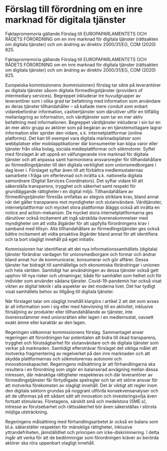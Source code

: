 # Förslag till förordning om en inre marknad för digitala tjänster

Faktapromemoria gällande Förslag till EUROPAPARLAMENTETS OCH RÅDETS FÖRORDNING om en inre marknad för digitala tjänster (rättsakten om digitala tjänster) och om ändring av direktiv 2000/31/EG, COM (2020) 825.

Faktapromemoria gällande Förslag till EUROPAPARLAMENTETS OCH RÅDETS FÖRORDNING om en inre marknad för digitala tjänster (rättsakten om digitala tjänster) och om ändring av direktiv 2000/31/EG, COM (2020) 825.

Europeiska kommissionens (kommissionen) förslag tar sikte på leverantörer av digitala tjänster såsom digitala förmedlingstjänster (providers of intermediary services). Begreppet inkluderar tre huvudgrupper av leverantörer som i olika grad tar befattning med information som användare av deras tjänster tillhandahåller – så kallade mere conduit som enbart vidarebefordrar information, cashiertjänster som därutöver utför en tillfällig mellanlagring av information, och värdtjänster som tar en mer aktiv befattning med informationen. Begreppet värdtjänster inkluderar i sin tur en än mer aktiv grupp av aktörer som på begäran av en tjänstemottagare lagrar information eller sprider den vidare, s.k. internetplattformar (online platforms). Det kan till exempel vara digitala marknadsplatser som webbplatser eller mobilapplikationer där konsumenter kan köpa varor eller tjänster från olika bolag, sociala medieplattformar och sökmotorer. Syftet med förslaget är att uppnå en välfungerande inre marknad för digitala tjänster och att anpassa samt harmonisera ansvarsregler för tillhandahållare av förmedlingstjänster till den digitala verklighet som unionsmedborgare i dag lever i. Förslaget syftar även till att förbättra medlemsstaternas samarbete i fråga om efterlevnad och inrätta s.k. nationella digitala samordnare (Digital Services Coordinators). Det syftar vidare till att säkerställa transparens, trygghet och säkerhet samt respekt för grundläggande rättigheter i en digital miljö. Tillhandahållare av förmedlingstjänster föreslås omfattas av stegvis striktare krav, bland annat när det gäller transparens mot myndigheter och slutanvändare. Värdtjänster, internetplattformar och mycket stora plattformar åläggs också att inrätta en notice and action-mekanism. De mycket stora internetplattformarna ges därutöver också incitament att ingå särskilda överenskommelser med myndigheter om att vidta åtgärder för att uppfylla förordningens krav i samband med tillsyn. Alla tillhandahållare av förmedlingstjänster ges också bättre incitament att vidta proaktiva åtgärder bland annat för att identifiera och ta bort olagligt innehåll på eget initiativ.

Kommissionen har identifierat att det nya informationssamhällets (digitala) tjänster förändrar vardagen för unionsmedborgare och formar och ändrar bland annat hur de kommunicerar, konsumerar och gör affärer. Dessa tjänster har bidragit till samhälleliga och ekonomiska förändringar i unionen och hela världen. Samtidigt har användningen av dessa tjänster också gett upphov till nya risker och utmaningar, både för samhället som helhet och för individer som använder sådana tjänster. Covid-19-pandemin har också visat vikten av digital teknik i alla aspekter av det moderna livet. Det har tydligt visat samhällets behov av tillgång till digitala tjänster.

När förslaget talar om olagligt innehåll klargörs i artikel 2 att det som avses är all information som i sig eller med hänvisning till en aktivitet, inklusive försäljning av produkter eller tillhandahållande av tjänster, inte överensstämmer med unionsrätten eller lagen i en medlemsstat, oavsett exakt ämne eller karaktär av den lagen.

Regeringen välkomnar kommissionens förslag. Sammantaget anser regeringen att förordningen har potentialen att bidra till ökad transparens, trygghet och förutsägbarhet för slutanvändare och de digitala tjänster som verkar på marknaden. Samtidigt eftersträvar förslaget det viktiga målet att motverka fragmentering av regelverket på den inre marknaden och att skydda plattformarnas och sökmotorernas autonomi och innovationskapacitet. Regeringens målsättning är att förhandlingarna ska resultera i en förordning som utgör en balanserad avvägning mellan dessa intressen, där mänskliga rättigheter respekteras och där leverantörer av förmedlingstjänster får förtydligade spelregler och tar ett större ansvar för att motverka förekomsten av olagligt innehåll. Det är viktigt att regler inom den digitala sektorn grundas på noggrant utförda konsekvensanalyser och att de utformas på ett sådant sätt att innovation och investeringsvilja även fortsatt stimuleras. Företagens, särskilt små och medelstora (SME:s), intresse av förutsebarhet och rättssäkerhet bör även säkerställas i största möjliga utsträckning.

Regeringens målsättning med förhandlingsarbetet är också en balans som bl.a. säkerställer respekten för mänskliga rättigheter, inklusive yttrandefriheten, jämställdhet och principen om icke-diskriminering. I detta ingår att verka för att de bedömningar som förordningen kräver av berörda aktörer ska röra uppenbart olagligt innehåll.
